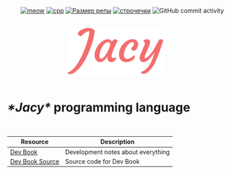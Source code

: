 <p align="right">
    <a href="https://c.tenor.com/jFn8sS1Et-0AAAAM/cat.gif"><img alt="meow" src="https://img.shields.io/github/search/jacylang/Jacy/meow?color=%23f36d6c&style=flat-square"></a>
    <a href="https://c.tenor.com/jFn8sS1Et-0AAAAM/cat.gif"><img alt="cpp" src="https://img.shields.io/badge/c%2B%2B-%3E%3D17-blue.svg?style=flat-square&logo=c%2B%2B&color=f36d6c"></a>
    <a href="https://c.tenor.com/jFn8sS1Et-0AAAAM/cat.gif"><img alt="Размер репы" src="https://img.shields.io/github/repo-size/jacylang/Jacy?color=%23f36d6c&style=flat-square"></a>
    <a href="https://c.tenor.com/jFn8sS1Et-0AAAAM/cat.gif"><img alt="строчечки" src="https://img.shields.io/tokei/lines/github/jacylang/jacy?color=f36d6c&style=flat-square"></a>
    <img alt="GitHub commit activity" src="https://img.shields.io/github/commit-activity/y/jacylang/jacy?color=f36d6c&style=flat-square">
</p>

<br>

<div align="center">
    <img src="img/JacyLarge.png" height="110">
</div>

<br>

<p align="center">
    <h1><em>*Jacy*</em> programming language</h1>
</p>

<br>

| Resource | Description |
| --- | --- |
| [Dev Book](https://jacylang.github.io/Jacy-Dev-Book/) | Development notes about everything |
| [Dev Book Source](https://github.com/jacylang/Jacy-Dev-Book) | Source code for Dev Book |
